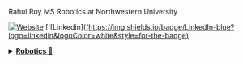 Rahul Roy
MS Robotics at Northwestern University

 [![Website](https://img.shields.io/badge/Website-3776AB?style=for-the-badge)](https://roy2909.github.io/)
 [![Linkedin]([(https://img.shields.io/badge/LinkedIn-blue?logo=linkedin&logoColor=white&style=for-the-badge)](https://www.linkedin.com/in/rahul-roy2909/)

<details>

<summary><b><u>Robotics 🤖 </u></b></summary>

I am a current Master's in Robotics student at Northwestern University. Check out my [Portfolio](https://roy2909.github.io/) for details about the projects I've worked on.

</details>
